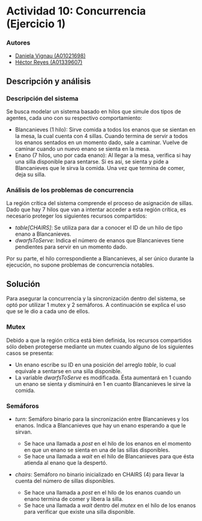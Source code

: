 # Actividad 10: Concurrencia (Ejercicio 1)
### Autores
* [Daniela Vignau (A01021698)](https://github.com/dvigleo)
* [Héctor Reyes (A01339607)](https://github.com/hreyesm)

## Descripción y análisis
### Descripción del sistema
Se busca modelar un sistema basado en hilos que simule dos tipos de agentes, cada uno con su respectivo comportamiento:
* Blancanieves (1 hilo): Sirve comida a todos los enanos que se sientan en la mesa, la cual cuenta con 4 sillas. Cuando termina de servir a todos los enanos sentados en un momento dado, sale a caminar. Vuelve de caminar cuando un nuevo enano se sienta en la mesa.
* Enano (7 hilos, uno por cada enano): Al llegar a la mesa, verifica si hay una silla disponible para sentarse. Si es así, se sienta y pide a Blancanieves que le sirva la comida. Una vez que termina de comer, deja su silla.
### Análisis de los problemas de concurrencia
La región crítica del sistema comprende el proceso de asignación de sillas. Dado que hay 7 hilos que van a intentar acceder a esta región crítica, es necesario proteger los siguientes recursos compartidos:
* _table[CHAIRS]_: Se utiliza para dar a conocer el ID de un hilo de tipo enano a Blancanieves.
* _dwarfsToServe_: Indica el número de enanos que Blancanieves tiene pendientes para servir en un momento dado.

Por su parte, el hilo correspondiente a Blancanieves, al ser único durante la ejecución, no supone problemas de concurrencia notables.
## Solución
Para asegurar la concurrencia y la sincronización dentro del sistema, se optó por utilizar 1 mutex y 2 semáforos. A continuación se explica el uso que se le dio a cada uno de ellos.

### Mutex
Debido a que la región crítica está bien definida, los recursos compartidos sólo deben protegerse mediante un mutex cuando alguno de los siguientes casos se presenta:
 * Un enano escribe su ID en una posición del arreglo _table_, lo cual equivale a sentarse en una silla disponible.
 * La variable _dwarfsToServe_ es modificada. Ésta aumentará en 1 cuando un enano se sienta y disminuirá en 1 en cuanto Blancanieves le sirve la comida.
### Semáforos
* _turn_: Semáforo binario para la sincronización entre Blancanieves y los enanos. Indica a Blancanieves que hay un enano esperando a que le sirvan.

   * Se hace una llamada a _post_ en el hilo de los enanos en el momento en que un enano se sienta en una de las sillas disponibles.
   * Se hace una llamada a _wait_ en el hilo de Blancanieves para que ésta atienda al enano que la despertó.
* _chairs_: Semáforo no binario inicializado en CHAIRS (4) para llevar la cuenta del número de sillas disponibles.
   * Se hace una llamada a _post_ en el hilo de los enanos cuando un enano termina de comer y libera la silla.
   * Se hace una llamada a _wait_ dentro del _mutex_ en el hilo de los enanos para verificar que existe una silla disponible.
